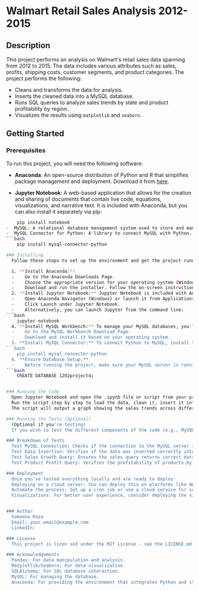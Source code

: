 # Walmart Retail Sales Analysis 2012-2015


## Description
This project performs an analysis on Walmart's retail sales data spanning from 2012 to 2015. The data includes various attributes such as sales, profits, shipping costs, customer segments, and product categories. The project performs the following:
- Cleans and transforms the data for analysis.
- Inserts the cleaned data into a MySQL database.
- Runs SQL queries to analyze sales trends by state and product profitability by region.
- Visualizes the results using `matplotlib` and `seaborn`.

## Getting Started

### Prerequisites
To run this project, you will need the following software:

- **Anaconda**: An open-source distribution of Python and R that simplifies package management and deployment. Download it from [here](https://www.anaconda.com/products/individual).
  
- **Jupyter Notebook**: A web-based application that allows for the creation and sharing of documents that contain live code, equations, visualizations, and narrative text.     It is included with Anaconda, but you can also install it separately via pip:
```bash
    pip install notebook
-  MySQL: A relational database management system used to store and manage the data. Download MySQL from here.
-  MySQL Connector for Python: A library to connect MySQL with Python. Install it using:
```bash
    pip install mysql-connector-python

### Installing
  Follow these steps to set up the environment and get the project running:

  1. **Install Anaconda:**
  -    Go to the Anaconda Downloads Page.
  -    Choose the appropriate version for your operating system (Windows, macOS, or Linux).
  -    Download and run the installer. Follow the on-screen instructions to complete the installation.
  2. **Install Jupyter Notebook:** Jupyter Notebook is included with Anaconda, so you don’t need to install it separately. To launch Jupyter:
  -    Open Anaconda Navigator (Windows) or launch it from Applications (macOS).
  -    Click Launch under Jupyter Notebook.
  -    Alternatively, you can launch Jupyter from the command line:
```bash
    jupyter notebook
  4. **Install MySQL Workbench:** To manage your MySQL databases, you'll need MySQL Workbench:
  -    Go to the MySQL Workbench Download Page.
  -    Download and install it based on your operating system.
  5. **Install MySQL Connector:** To connect Python to MySQL, install the mysql-connector-python package:
```bash
    pip install mysql-connector-python
  6. **Ensure Database Setup:**
  -    Before running the project, make sure your MySQL server is running locally and that you've created a database for this project. For example:
```bash
    CREATE DATABASE 1202project4;


### Running the Code
  Open Jupyter Notebook and open the .ipynb file or script from your project directory.
  Run the script step by step to load the data, clean it, insert it into the MySQL database, and execute SQL queries.
  The script will output a graph showing the sales trends across different states and a bar chart displaying profits by product category and region.

### Running the Tests (Optional)
  (Optional if you're testing) 
  If you wish to test the different components of the code (e.g., MySQL connection, data loading, etc.), you can follow the test instructions provided above. It ensures the    project is running smoothly before deployment.

### Breakdown of Tests
  Test MySQL Connection: Checks if the connection to the MySQL server is successful.
  Test Data Insertion: Verifies if the data was inserted correctly into the walmartretailsales table.
  Test Sales Growth Query: Ensures the sales query returns correct data for each state and year.
  Test Product Profit Query: Verifies the profitability of products by region.

### Deployment
  Once you’ve tested everything locally and are ready to deploy:
  Deploying on a cloud server: You can deploy this on platforms like AWS, Heroku, or DigitalOcean.
  Automate the process: Set up a cron job or use a cloud service for scheduled data processing if you need this to run periodically.
  Visualizations: For better user experience, consider deploying the visualizations on a web platform (e.g., Flask/Django with frontend charts).


### Author
  Sakeena Raza
  Email: your.email@example.com
  LinkedIn: 

### License
  This project is licen sed under the MIT License - see the LICENSE.md file for details.

### Acknowledgements
  Pandas: For data manipulation and analysis.
  Matplotlib/Seaborn: For data visualization.
  SQLAlchemy: For SQL database interaction.
  MySQL: For managing the database.
  Anaconda: For providing the environment that integrates Python and its dependencies.
